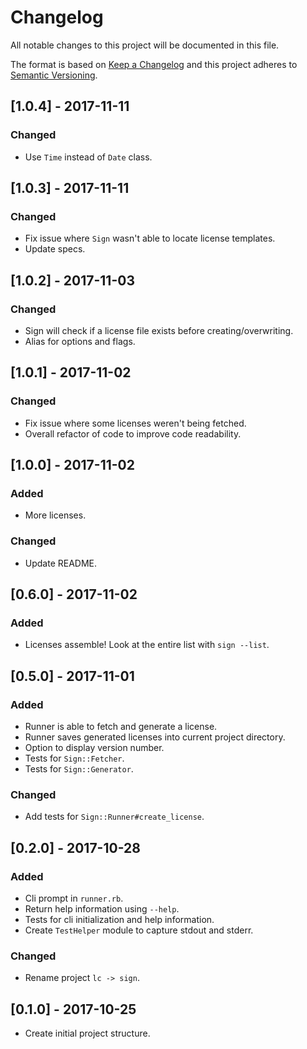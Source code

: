 # Changelog
All notable changes to this project will be documented in this file.

The format is based on [Keep a Changelog](http://keepachangelog.com/en/1.0.0/)
and this project adheres to [Semantic Versioning](http://semver.org/spec/v2.0.0.html).

## [1.0.4] - 2017-11-11
### Changed
- Use `Time` instead of `Date` class.


## [1.0.3] - 2017-11-11
### Changed
- Fix issue where `Sign` wasn't able to locate license templates.
- Update specs.


## [1.0.2] - 2017-11-03
### Changed
- Sign will check if a license file exists before creating/overwriting.
- Alias for options and flags.


## [1.0.1] - 2017-11-02
### Changed
- Fix issue where some licenses weren't being fetched.
- Overall refactor of code to improve code readability.


## [1.0.0] - 2017-11-02
### Added
- More licenses.
### Changed
- Update README.


## [0.6.0] - 2017-11-02
### Added
- Licenses assemble! Look at the entire list with `sign --list`.


## [0.5.0] - 2017-11-01
### Added
- Runner is able to fetch and generate a license.
- Runner saves generated licenses into current project directory.
- Option to display version number.
- Tests for `Sign::Fetcher`.
- Tests for `Sign::Generator`.
### Changed
- Add tests for `Sign::Runner#create_license`.


## [0.2.0] - 2017-10-28
### Added
- Cli prompt in `runner.rb`.
- Return help information using `--help`.
- Tests for cli initialization and help information.
- Create `TestHelper` module to capture stdout and stderr.
### Changed
- Rename project `lc -> sign`.


## [0.1.0] - 2017-10-25
- Create initial project structure.
